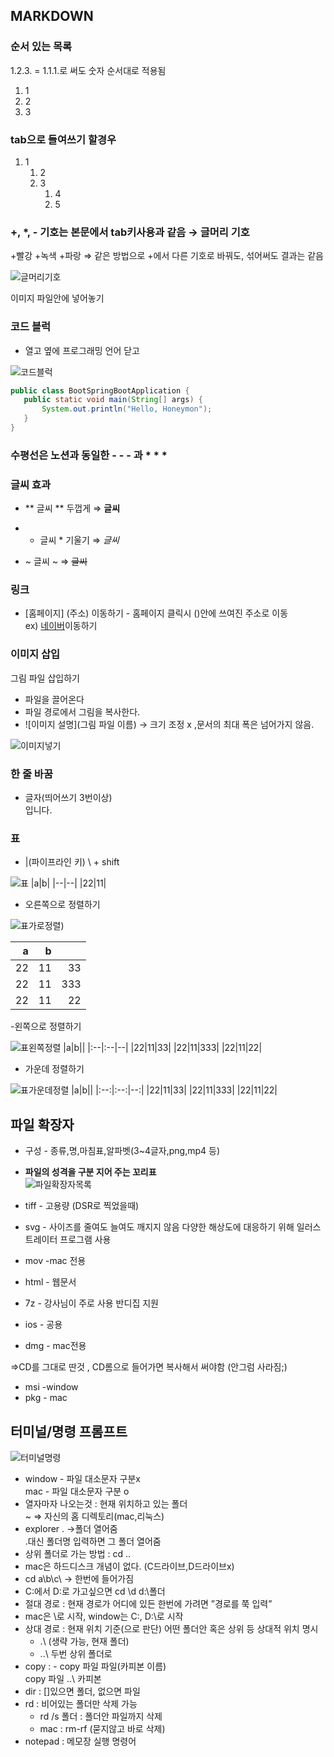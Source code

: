 ## MARKDOWN

### 순서 있는 목록
1.2.3. = 1.1.1.로 써도 숫자 순서대로 적용됨
1. 1
2. 2
3. 3

### tab으로 들여쓰기 할경우
1. 1
   1. 2
   2. 3
      1. 4
      2. 5


### +, *, - 기호는 본문에서 tab키사용과 같음 → 글머리 기호
+빨강
    +녹색
      +파랑  ⇒ 같은 방법으로 +에서 다른 기호로 바꿔도, 섞어써도 결과는 같음

![글머리기호](/01-컴퓨터의기본/img/Untitled.png)

이미지 파일안에 넣어놓기

### 코드 블럭
- 열고 옆에 프로그래밍 언어 닫고

 ![코드블럭](/01-컴퓨터의기본/img/Untitled%20(1).png)

 ```java
public class BootSpringBootApplication {
    public static void main(String[] args) {
        System.out.println("Hello, Honeymon");
    }
}
```

### 수평선은 노션과 동일한 - - - 과 * * *

### 글씨 효과

- ** 글씨 ** 두껍게  ⇒ **글씨**

- * 글씨 * 기울기  ⇒ *글씨*

- ~ 글씨 ~ ⇒ ~~글씨~~

### 링크 

- [홈페이지] (주소) 이동하기 - 홈페이지 클릭시 ()안에 쓰여진 주소로 이동   
ex) [네이버](www.naver.com)이동하기

### 이미지 삽입

그림 파일 삽입하기
- 파일을 끌어온다
- 파일 경로에서 그림을 복사한다.
- ![이미지 설명](그림 파일 이름) → 크기 조정 x ,문서의 최대 폭은 넘어가지 않음.   
  
![이미지넣기](/01-컴퓨터의기본/img/Untitled%20(2).png)
    
### 한 줄 바꿈 
- 글자(띄어쓰기 3번이상)   
   입니다.

### 표
- |(파이프라인 키) \ + shift   

![표](/01-컴퓨터의기본/img/마크다운%20표.png)
|a|b|
|--|--|
|22|11|

- 오른쪽으로 정렬하기   

![표가로정렬](/01-컴퓨터의기본/img/마크다운%20표%20가로정렬.png))   


|a|b||
|--:|--:|--:|
|22|11|33|
|22|11|333|
|22|11|22|

-왼쪽으로 정렬하기   

![표왼쪽정렬](/01-컴퓨터의기본/마크다운%20표%20왼쪽%20정렬.png)
|a|b||
|:--|:--|--|
|22|11|33|
|22|11|333|
|22|11|22|

- 가운데 정렬하기
  
![표가운데정렬](/01-컴퓨터의기본/마크다운%20표%20가운데%20정렬.png)
|a|b||
|:--:|:--:|--:|
|22|11|33|
|22|11|333|
|22|11|22|

## 파일 확장자

- 구성 - 종류,명,마침표,알파벳(3~4글자,png,mp4 등)
- **파일의 성격을 구분 지어 주는 꼬리표**   
  ![파일확장자목록](Untitled%20(4).png)

- tiff - 고용량 (DSR로 찍었을때)
- svg - 사이즈를 줄여도 늘여도 깨지지 않음
다양한 해상도에 대응하기 위해
일러스트레이터 프로그램 사용
- mov -mac 전용
- html - 웹문서
- 7z - 강사님이 주로 사용
반디집 지원
- ios - 공용
- dmg - mac전용

⇒CD를 그대로 딴것 , CD롬으로 들어가면 복사해서 써야함 (안그럼 사라짐;)

- msi -window
- pkg - mac

## 터미널/명령 프롬프트

![터미널명령](명령%20프롬프트.png)


- window - 파일 대소문자 구분x   
mac - 파일 대소문자 구분 o
- 열자마자 나오는것 : 현재 위치하고 있는 폴더   
~  ⇒ 자신의 홈 디렉토리(mac,리눅스)
- explorer . →폴더 열어줌   
.대신 폴더명 입력하면 그 폴더 열어줌
- 상위 폴더로 가는 방법 : cd ..
- mac은 하드디스크 개념이 없다. (C드라이브,D드라이브x)
- cd a\b\c\ → 한번에 들어가짐
- C:에서 D:로 가고싶으면 cd \d d:\폴더
- 절대 경로 : 현재 경로가 어디에 있든 한번에 가려면  ”경로를 쭉 입력”
- mac은 \로 시작, window는 C:\, D:\로 시작
- 상대 경로 : 현재 위치 기준(으로 판단) 어떤 폴더안 혹은 상위 등 상대적 위치 명시
  - .\ (생략 가능, 현재 폴더)
  - ..\ 두번 상위 폴더로
- copy : - copy 파일 파일(카피본 이름)   
copy 파일 ..\ 카피본
- dir : []있으면 폴더, 없으면 파일
- rd : 비어있는 폴더만 삭제 가능
    - rd /s 폴더  : 폴더안 파일까지 삭제
    - mac : rm-rf (묻지않고 바로 삭제)
- notepad : 메모장 실행 명령어
